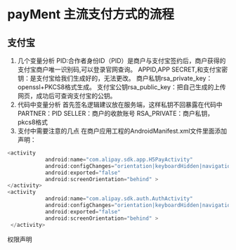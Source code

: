 # payMent 主流支付方式的流程
## 支付宝
1. 几个变量分析
PID:合作者身份ID（PID）是商户与支付宝签约后，商户获得的支付宝商户唯一识别码,可以登录官网查询。
APPID,APP SECRET,和支付宝密钥：是支付宝给我们生成好的，无法更改。
商户私钥rsa_private_key：openssl+PKCS8格式生成。
支付宝公钥rsa_public_key：把自己生成的上传网页，成功后可查询支付宝的公钥。
2. 代码中变量分析
首先签名逻辑建议放在服务端，这样私钥不回暴露在代码中
PARTNER：PID
SELLER：商户的收款账号
RSA_PRIVATE：商户私钥，pkcs8格式
3. 支付中需要注意的几点
在商户应用工程的AndroidManifest.xml文件里面添加声明：
``` javascript
<activity
            android:name="com.alipay.sdk.app.H5PayActivity"
            android:configChanges="orientation|keyboardHidden|navigation"
            android:exported="false"
            android:screenOrientation="behind" >
</activity>
<activity
            android:name="com.alipay.sdk.auth.AuthActivity"
            android:configChanges="orientation|keyboardHidden|navigation"
            android:exported="false"
            android:screenOrientation="behind" >
 </activity> 
 ```
 权限声明
 <uses-permission android:name="android.permission.INTERNET" />
<uses-permission android:name="android.permission.ACCESS_NETWORK_STATE" />
<uses-permission android:name="android.permission.ACCESS_WIFI_STATE" />
<uses-permission android:name="android.permission.READ_PHONE_STATE" />
<uses-permission android:name="android.permission.WRITE_EXTERNAL_STORAGE" /> 
